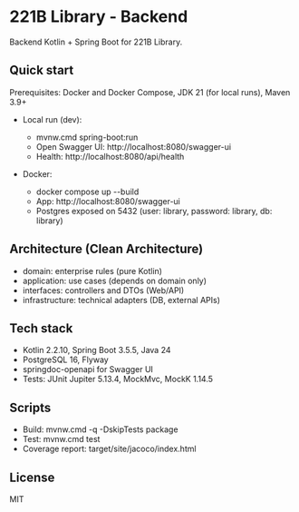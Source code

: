 # 221B Library - Backend

Backend Kotlin + Spring Boot for 221B Library.

## Quick start

Prerequisites: Docker and Docker Compose, JDK 21 (for local runs), Maven 3.9+

- Local run (dev):
  - mvnw.cmd spring-boot:run
  - Open Swagger UI: http://localhost:8080/swagger-ui
  - Health: http://localhost:8080/api/health

- Docker:
  - docker compose up --build
  - App: http://localhost:8080/swagger-ui
  - Postgres exposed on 5432 (user: library, password: library, db: library)

## Architecture (Clean Architecture)
- domain: enterprise rules (pure Kotlin)
- application: use cases (depends on domain only)
- interfaces: controllers and DTOs (Web/API)
- infrastructure: technical adapters (DB, external APIs)

## Tech stack
- Kotlin 2.2.10, Spring Boot 3.5.5, Java 24
- PostgreSQL 16, Flyway
- springdoc-openapi for Swagger UI
- Tests: JUnit Jupiter 5.13.4, MockMvc, MockK 1.14.5

## Scripts
- Build: mvnw.cmd -q -DskipTests package
- Test: mvnw.cmd test
- Coverage report: target/site/jacoco/index.html

## License
MIT